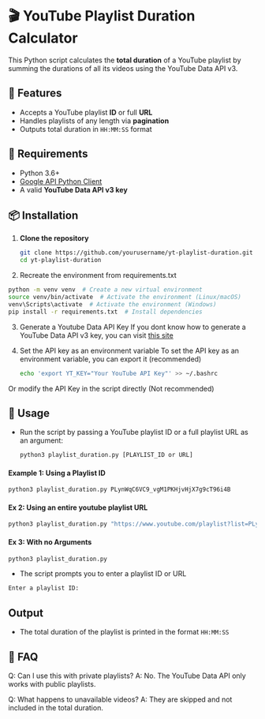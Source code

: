 # 🎬 YouTube Playlist Duration Calculator

This Python script calculates the **total duration** of a YouTube playlist by summing the durations of all its videos using the YouTube Data API v3.

## 🚀 Features

- Accepts a YouTube playlist **ID** or full **URL**
- Handles playlists of any length via **pagination**
- Outputs total duration in `HH:MM:SS` format

## 🧰 Requirements

- Python 3.6+
- [Google API Python Client](https://github.com/googleapis/google-api-python-client)
- A valid **YouTube Data API v3 key**

## 📦 Installation

1. **Clone the repository**

   ```bash
   git clone https://github.com/yourusername/yt-playlist-duration.git
   cd yt-playlist-duration
   ```
2. Recreate the environment from requirements.txt

```bash
python -m venv venv  # Create a new virtual environment
source venv/bin/activate  # Activate the environment (Linux/macOS)
venv\Scripts\activate  # Activate the environment (Windows)
pip install -r requirements.txt  # Install dependencies
```
3. Generate a Youtube Data API Key
If you dont know how to generate a YouTube Data API v3 key, you can visit [this site](https://docs.themeum.com/tutor-lms/tutorials/get-youtube-api-key/https://docs.themeum.com/tutor-lms/tutorials/get-youtube-api-key/)

4. Set the API key as an environment variable
To set the API key as an environment variable, you can export it (recommended)

    ```bash
    echo 'export YT_KEY="Your YouTube API Key"' >> ~/.bashrc
    ```
Or modify the API Key in the script directly (Not recommended)

## 🧪 Usage
- Run the script by passing a YouTube playlist ID or a full playlist URL as an argument:

    ```bash
    python3 playlist_duration.py [PLAYLIST_ID or URL]
    ```

#### Example 1: Using a Playlist ID

```bash
python3 playlist_duration.py PLynWqC6VC9_vgM1PKHjvHjX7g9cT96i4B
```

#### Ex 2: Using an entire youtube playlist URL
```bash
python3 playlist_duration.py "https://www.youtube.com/playlist?list=PLynWqC6VC9_vgM1PKHjvHjX7g9cT96i4B"
```

#### Ex 3: With no Arguments
```bash
python3 playlist_duration.py
```
- The script prompts you to enter a playlist ID or URL
```bash
Enter a playlist ID:
```

## Output
- The total duration of the playlist is printed in the format ```HH:MM:SS```

## 🙋 FAQ
Q: Can I use this with private playlists?
A: No. The YouTube Data API only works with public playlists.

Q: What happens to unavailable videos?
A: They are skipped and not included in the total duration.
